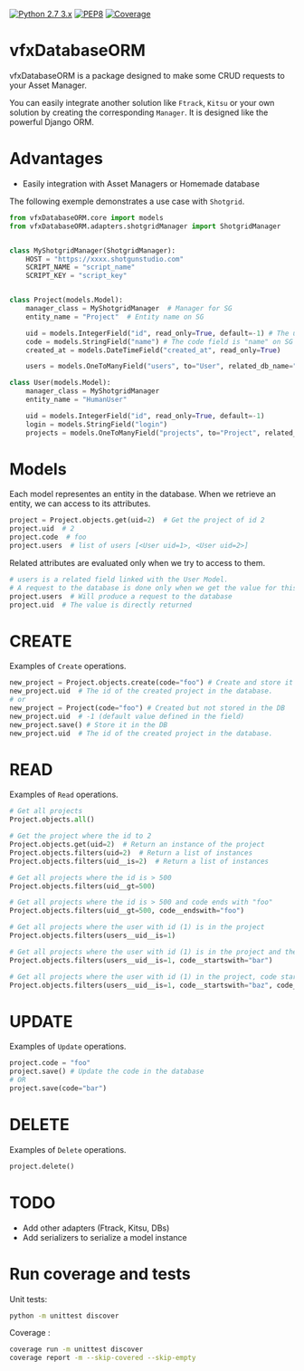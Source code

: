 [![Python 2.7 3.x](https://img.shields.io/badge/python-2.7%20%7C%203.x-blue.svg)](https://www.python.org/)
[![PEP8](https://img.shields.io/badge/code%20style-pep8-orange.svg)](https://www.python.org/dev/peps/pep-0008/)
[![Coverage](https://img.shields.io/badge/coverage-99%25-green)](#run-coverage-and-tests)
# vfxDatabaseORM

vfxDatabaseORM is a package designed to make some CRUD requests to your Asset Manager.

You can easily integrate another solution like `Ftrack`, `Kitsu` or your own solution by creating the corresponding `Manager`.
It is designed like the powerful Django ORM.

# Advantages
- Easily integration with Asset Managers or Homemade database


The following exemple demonstrates a use case with `Shotgrid`.

```python
from vfxDatabaseORM.core import models
from vfxDatabaseORM.adapters.shotgridManager import ShotgridManager


class MyShotgridManager(ShotgridManager):
    HOST = "https://xxxx.shotgunstudio.com"
    SCRIPT_NAME = "script_name"
    SCRIPT_KEY = "script_key"


class Project(models.Model):
    manager_class = MyShotgridManager  # Manager for SG
    entity_name = "Project"  # Entity name on SG

    uid = models.IntegerField("id", read_only=True, default=-1) # The uid field is "id" on SG
    code = models.StringField("name") # The code field is "name" on SG
    created_at = models.DateTimeField("created_at", read_only=True)

    users = models.OneToManyField("users", to="User", related_db_name="projects")

class User(models.Model):
    manager_class = MyShotgridManager
    entity_name = "HumanUser"

    uid = models.IntegerField("id", read_only=True, default=-1)
    login = models.StringField("login")
    projects = models.OneToManyField("projects", to="Project", related_db_name="users")
```

# Models
Each model representes an entity in the database. When we retrieve an entity, we can access to its attributes.

```python
project = Project.objects.get(uid=2)  # Get the project of id 2
project.uid  # 2
project.code  # foo
project.users  # list of users [<User uid=1>, <User uid=2>]
```

Related attributes are evaluated only when we try to access to them.

```python
# users is a related field linked with the User Model.
# A request to the database is done only when we get the value for this attribute
project.users  # Will produce a request to the database
project.uid  # The value is directly returned
```
# CREATE

Examples of `Create` operations.

```python
new_project = Project.objects.create(code="foo") # Create and store it in the DB
new_project.uid  # The id of the created project in the database.
# or
new_project = Project(code="foo") # Created but not stored in the DB
new_project.uid  # -1 (default value defined in the field)
new_project.save() # Store it in the DB
new_project.uid  # The id of the created project in the database.
```

# READ

Examples of `Read` operations.

```python
# Get all projects
Project.objects.all()

# Get the project where the id to 2
Project.objects.get(uid=2)  # Return an instance of the project
Project.objects.filters(uid=2)  # Return a list of instances
Project.objects.filters(uid__is=2)  # Return a list of instances

# Get all projects where the id is > 500
Project.objects.filters(uid__gt=500)

# Get all projects where the id is > 500 and code ends with "foo"
Project.objects.filters(uid__gt=500, code__endswith="foo")

# Get all projects where the user with id (1) is in the project
Project.objects.filters(users__uid__is=1)

# Get all projects where the user with id (1) is in the project and the code of the project starts with "bar"
Project.objects.filters(users__uid__is=1, code__startswith="bar")

# Get all projects where the user with id (1) in the project, code starts with "baz", code ends with "foo" and id > to 500
Project.objects.filters(users__uid__is=1, code__startswith="baz", code__endswith="foo", uid__gt=500)
```

# UPDATE

Examples of `Update` operations.

```python
project.code = "foo"
project.save() # Update the code in the database
# OR
project.save(code="bar")
```

# DELETE

Examples of `Delete` operations.

```python
project.delete()
```

# TODO
- Add other adapters (Ftrack, Kitsu, DBs)
- Add serializers to serialize a model instance

# Run coverage and tests
Unit tests:
```bash
python -m unittest discover
```

Coverage :
```bash
coverage run -m unittest discover
coverage report -m --skip-covered --skip-empty
```
